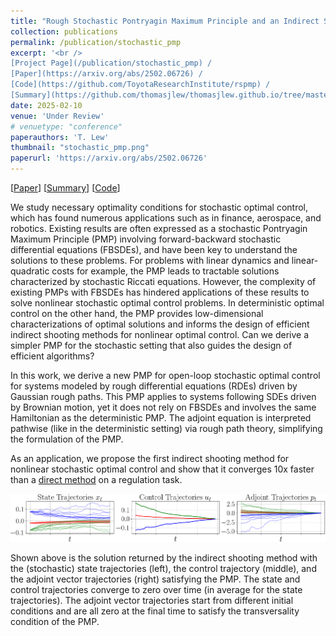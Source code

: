 ```yaml
---
title: "Rough Stochastic Pontryagin Maximum Principle and an Indirect Shooting Method"
collection: publications
permalink: /publication/stochastic_pmp
excerpt: '<br />
[Project Page](/publication/stochastic_pmp) / 
[Paper](https://arxiv.org/abs/2502.06726) / 
[Code](https://github.com/ToyotaResearchInstitute/rspmp) / 
[Summary](https://github.com/thomasjlew/thomasjlew.github.io/tree/master/files/RSPMP_trajectory_optimization.pdf) - We derive new optimality conditions and an indirect method for stochastic optimal control.'
date: 2025-02-10
venue: 'Under Review'
# venuetype: "conference"
paperauthors: 'T. Lew'
thumbnail: "stochastic_pmp.png"
paperurl: 'https://arxiv.org/abs/2502.06726'
---
```


[[Paper](https://arxiv.org/abs/2502.06726)] 
[[Summary](https://github.com/thomasjlew/thomasjlew.github.io/tree/master/files/RSPMP_trajectory_optimization.pdf)] 
[[Code](https://github.com/ToyotaResearchInstitute/rspmp)]


We study necessary optimality conditions for stochastic optimal control, which has found numerous applications such as in finance, aerospace, and robotics. Existing results are often expressed as a stochastic Pontryagin Maximum Principle (PMP) involving forward-backward stochastic differential equations (FBSDEs), and have been key to understand the solutions to these problems. For problems with linear dynamics and linear-quadratic costs for example, the PMP leads to tractable solutions characterized by stochastic Riccati equations. However, the complexity of existing PMPs with FBSDEs has hindered applications of these results to solve nonlinear stochastic optimal control problems. In deterministic optimal control on the other hand, the PMP provides low-dimensional characterizations of optimal solutions and informs the design of efficient indirect shooting methods for nonlinear optimal control. Can we derive a simpler PMP for the stochastic setting that also guides the design of efficient algorithms?

In this work, we derive a new PMP for open-loop stochastic optimal control for systems modeled by rough differential equations (RDEs) driven by Gaussian rough paths. This PMP applies to systems following SDEs driven by Brownian motion, yet it does not rely on FBSDEs and involves the same Hamiltonian as the deterministic PMP. The adjoint equation is interpreted pathwise (like in the deterministic setting) via rough path theory, simplifying the formulation of the PMP.

As an application, we propose the first indirect shooting method for nonlinear stochastic optimal control and show that it converges 10x faster than a [direct method](/publication/SAA) on a regulation task.

![stochastic_pmp_2](/images/stochastic_pmp_2.png)

Shown above is the solution returned by the indirect shooting method with the (stochastic) state trajectories (left), the control trajectory (middle), and the adjoint vector trajectories (right) satisfying the PMP. The state and control trajectories converge to zero over time (in average for the state trajectories). The adjoint vector trajectories start from different initial conditions and are all zero at the final time to satisfy the transversality condition of the PMP.